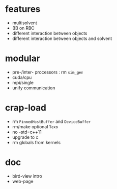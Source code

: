 # features

* multisolvent
* BB on RBC
* different interaction between objects
* different interaction between objects and solvent

# modular

* pre-/inter- processors : rm `sim_gen`
* cuda/cpu
* mpi/single
* unify communication

# crap-load

* rm `PinnedHostBuffer` and `DeviceBuffer`
* rm/make optional `Texo`
* no -std=c++11
* upgrade to c
* rm globals from kernels

# doc

* bird-view intro
* web-page
